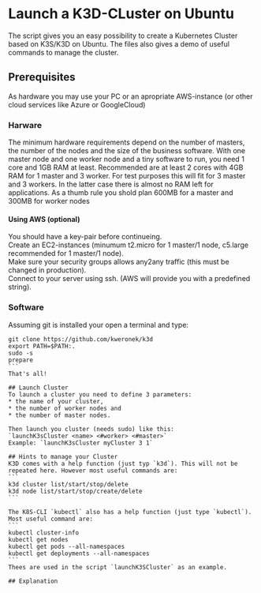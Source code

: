 # Launch a K3D-CLuster on Ubuntu
The script gives you an easy possibility to create a Kubernetes Cluster based on K3S/K3D on Ubuntu.
The files also gives a demo of useful commands to manage the cluster.

## Prerequisites
As hardware you may use your PC or an apropriate AWS-instance (or other cloud services like Azure or GoogleCloud)

### Harware
The minimum hardware requirements depend on the number of masters, the number of the nodes and the size of the business software.
With one master node and one worker node and a tiny software to run, you need 1 core and 1GB RAM at least.
Recommended are at least 2 cores with 4GB RAM for 1 master and 3 worker. For test purposes this will fit for 3 master and 3 workers. In the latter case there is almost no RAM left for applications.
As a thumb rule you shold plan 600MB for a master and 300MB for worker nodes

#### Using AWS (optional)
You should have a key-pair before continueing.  
Create an EC2-instances (minumum t2.micro for 1 master/1 node, c5.large recommended for 1 master/1 node).  
Make sure your security groups allows any2any traffic (this must be changed in production).  
Connect to your server using ssh. (AWS will provide you with a predefined string).

### Software
Assuming git is installed your open a terminal and type:  
````
git clone https://github.com/kweronek/k3d  
export PATH=$PATH:.  
sudo -s  
prepare  
```
That's all!

## Launch Cluster
To launch a cluster you need to define 3 parameters:
* the name of your cluster,
* the number of worker nodes and
* the number of master nodes.

Then launch you cluster (needs sudo) like this:  
`launchK3sCluster <name> <#worker> <#master>`
Example: `launchK3sCluster myCluster 3 1`

## Hints to manage your Cluster
K3D comes with a help function (just typ `k3d`). This will not be repeated here. However most useful commands are:
```
k3d cluster list/start/stop/delete  
k3d node list/start/stop/create/delete 
```

The K8S-CLI `kubectl` also has a help function (just type `kubectl`). Most useful command are:
```
kubectl cluster-info  
kubectl get nodes  
kubectl get pods --all-namespaces  
kubectl get deployments --all-namespaces  
```
Thees are used in the script `launchK3SCluster` as an example.

## Explanation

